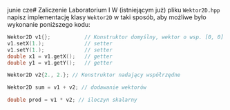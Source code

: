 junie cze# Zaliczenie Laboratorium I
W (istniejącym już) pliku `Wektor2D.hpp` napisz implementację klasy `Wektor2D` w taki sposób, aby możliwe było wykonanie poniższego kodu:

```c++
Wektor2D v1{};           // Konstruktor domyślny, wektor o wsp. [0, 0]
v1.setX(1.);             // setter
v1.setY(1.);             // setter
double x1 = v1.getX();   // getter
double y1 = v1.getY();   // getter

Wektor2D v2{2., 2.}; // Konstruktor nadający współrzędne

Wektor2D sum = v1 + v2; // dodawanie wektorów

double prod = v1 * v2; // iloczyn skalarny

```
